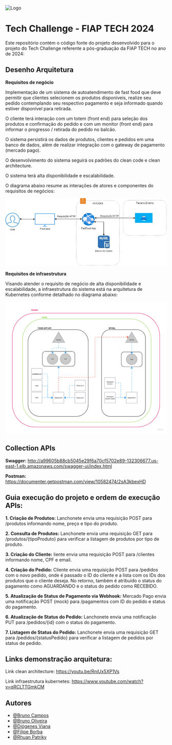 ﻿![Logo](https://avatars.githubusercontent.com/u/79948663?s=200&v=4)

# Tech Challenge - FIAP TECH 2024

Este repositório contém o código fonte do projeto desenvolvido para o projeto do Tech Challenge referente a pós-graduação da FIAP TECH no ano de 2024:

## Desenho Arquitetura

**Requisitos de negócio**

Implementação de um sistema de autoatendimento de fast food que deve permitir que clientes selecionem os produtos disponíveis, realize seu pedido contemplando seu respectivo pagamento e seja informado quando estiver disponível para retirada.

O cliente terá interação com um totem (front end) para seleção dos produtos e confirmação do pedido e com um monitor (front end) para informar o progresso / retirada do pedido no balcão.

O sistema persistirá os dados de produtos, clientes e pedidos em uma banco de dados, além de realizar integração com o gateway de pagamento (mercado pago).

O desenvolvimento do sistema seguirá os padrões do clean code e clean architecture.

O sistema terá alta disponibilidade e escalabilidade.

O diagrama abaixo resume as interações de atores e componentes do requisitos de negócios:

![Requisitos de negócio](.assets/requisito-negocio.png)

**Requisitos de infraestrutura**

Visando atender o requisito de negócio de alta disponibilidade e escalabilidade, a infraestrutura do sistema está na arquitetura de Kubernetes conforme detalhado no diagrama abaixo:

![Infraestrutura](.assets/infra.png)

## Collection APIs

**Swagger:** http://a99605b88cb5045e29f6a70cf5702e89-132306677.us-east-1.elb.amazonaws.com/swagger-ui/index.html

**Postman:** https://documenter.getpostman.com/view/10582474/2sA3kbexHD

## Guia execução do projeto e ordem de execução APIs:

**1. Criação de Produtos:** Lanchonete envia uma requisição POST para /produtos informando nome, preço e tipo do produto.

**2. Consulta de Produtos:** Lanchonete envia uma requisição GET para /produtos/{tipoProduto} para verificar a listagem de produtos por tipo de produto.

**3. Criação do Cliente:** liente envia uma requisição POST para /clientes informando nome, CPF e email.

**4. Criação do Pedido:** Cliente envia uma requisição POST para /pedidos com o novo pedido, onde é passado o ID do cliente e a lista com os IDs dos produtos que o cliente deseja. No retorno, também é atribuído o status do pagamento como AGUARDANDO e o status do pedido como RECEBIDO.

**5. Atualização de Status de Pagamento via Webhook:** Mercado Pago envia uma notificação POST (mock) para /pagamentos com ID do pedido e status do pagamento.

**6. Atualização de Status do Pedido:** Lanchonete envia uma notificação PUT para /pedidos/{id} com o status do pagamento.

**7. Listagem de Status do Pedido:** Lanchonete envia uma requisição GET para /pedidos/{statusPedido} para verificar a listagem de pedidos por status de pedido.

## Links demonstração arquitetura:

Link clean architecture: https://youtu.be/RniUx5XP1Vs

Link infraestrutura kubernetes: https://www.youtube.com/watch?v=qRCLTTGmkCM

## Autores

-  [@Bruno Campos](https://github.com/brunocamposousa)
-  [@Bruno Oliveira](https://github.com/bgoulart)
-  [@Diógenes Viana](https://github.com/diogenesviana)
-  [@Filipe Borba](https://www.github.com/filipexxborba)
-  [@Rhuan Patriky](https://github.com/rhuanpk)
